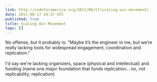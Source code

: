 ```yaml
---
link: http://codeforamerica.org/2011/08/17/scaling-our-movement/
date: 2011-08-17 19:37 UTC
published: true
title: Scaling Our Movement
tags: []
---
```


No offense, but it probably is: "Maybe it’s the engineer in me, but we’re really lacking tools for widespread engagement, coordination and replication."<br><br>I'd say we're lacking organizers, space (physical and intellectual) and funding (name one major foundation that funds replication... no, not replicability, replication)
